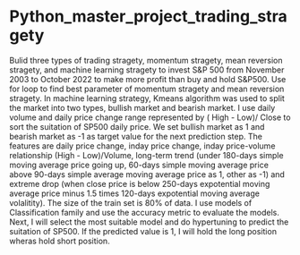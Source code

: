 # Python_master_project_trading_stragety
Bulid three types of trading stragety, momentum stragety, mean reversion stragety, and machine learning stragety to invest S&amp;P 500 from November 2003 to October 2022 to make more profit than buy and hold S&P500.
Use for loop to find best parameter of momentum stragety and mean reversion stragety.
In machine learning strategy, Kmeans algorithm was used to split the market into two types, bullish market and bearish market. I use daily volume and daily price change range represented by ( High - Low)/ Close to sort the suitation of SP500 daily price. We set bullish market as 1 and bearish market as -1 as target value for the next prediction step. The features are daily price change, inday price change, inday price-volume relationship (High - Low)/Volume, long-term trend (under 180-days simple moving average price going up, 60-days simple moving average price above 90-days simple average moving average price as 1, other as -1) and extreme drop (when close price is below 250-days expotential moving average price minus 1.5 times 120-days expotential moving average volalitity). The size of the train set is 80% of data. I use models of Classification family and use the accuracy metric to evaluate the models. Next, I will select the most suitable model and do hypertuning to predict the suitation of SP500. If the predicted value is 1, I will hold the long position wheras hold short position. 
